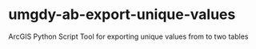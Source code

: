 # umgdy-ab-export-unique-values
ArcGIS Python Script Tool for exporting unique values from to two tables
